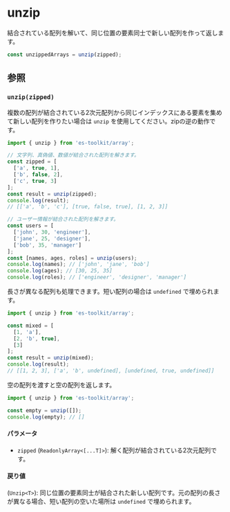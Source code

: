 # unzip

結合されている配列を解いて、同じ位置の要素同士で新しい配列を作って返します。

```typescript
const unzippedArrays = unzip(zipped);
```

## 参照

### `unzip(zipped)`

複数の配列が結合されている2次元配列から同じインデックスにある要素を集めて新しい配列を作りたい場合は `unzip` を使用してください。zipの逆の動作です。

```typescript
import { unzip } from 'es-toolkit/array';

// 文字列、真偽値、数値が結合された配列を解きます。
const zipped = [
  ['a', true, 1],
  ['b', false, 2],
  ['c', true, 3]
];
const result = unzip(zipped);
console.log(result);
// [['a', 'b', 'c'], [true, false, true], [1, 2, 3]]

// ユーザー情報が結合された配列を解きます。
const users = [
  ['john', 30, 'engineer'],
  ['jane', 25, 'designer'],
  ['bob', 35, 'manager']
];
const [names, ages, roles] = unzip(users);
console.log(names); // ['john', 'jane', 'bob']
console.log(ages); // [30, 25, 35]
console.log(roles); // ['engineer', 'designer', 'manager']
```

長さが異なる配列も処理できます。短い配列の場合は `undefined` で埋められます。

```typescript
import { unzip } from 'es-toolkit/array';

const mixed = [
  [1, 'a'],
  [2, 'b', true],
  [3]
];
const result = unzip(mixed);
console.log(result);
// [[1, 2, 3], ['a', 'b', undefined], [undefined, true, undefined]]
```

空の配列を渡すと空の配列を返します。

```typescript
import { unzip } from 'es-toolkit/array';

const empty = unzip([]);
console.log(empty); // []
```

#### パラメータ

- `zipped` (`ReadonlyArray<[...T]>`): 解く配列が結合されている2次元配列です。

#### 戻り値

(`Unzip<T>`): 同じ位置の要素同士が結合された新しい配列です。元の配列の長さが異なる場合、短い配列の空いた場所は `undefined` で埋められます。
